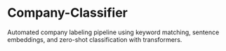 # Company-Classifier
Automated company labeling pipeline using keyword matching, sentence embeddings, and zero-shot classification with transformers.
